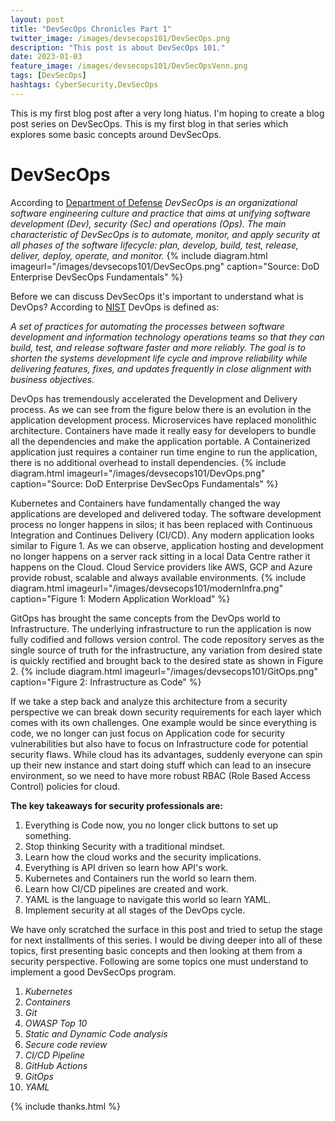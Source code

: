 ```yaml
---
layout: post
title: "DevSecOps Chronicles Part 1"
twitter_image: /images/devsecops101/DevSecOps.png
description: "This post is about DevSecOps 101."
date: 2023-01-03
feature_image: /images/devsecops101/DevSecOpsVenn.png
tags: [DevSecOps]
hashtags: CyberSecurity,DevSecOps
---
```

This is my first blog post after a very long hiatus. I'm hoping to create a blog post series on DevSecOps. This is my first blog in that series which explores some basic concepts around DevSecOps.
<!--more-->
# DevSecOps
According to [Department of Defense](https://dodcio.defense.gov/)
*DevSecOps is an organizational software engineering culture and practice that aims at unifying
software development (Dev), security (Sec) and operations (Ops). The main characteristic of
DevSecOps is to automate, monitor, and apply security at all phases of the software lifecycle:
plan, develop, build, test, release, deliver, deploy, operate, and monitor.*
{% include diagram.html imageurl="/images/devsecops101/DevSecOps.png" caption="Source: DoD Enterprise DevSecOps Fundamentals" %}

Before we can discuss DevSecOps it's important to understand what is DevOps? According to [NIST](https://csrc.nist.gov/glossary/term/development_operations) DevOps is defined as:

*A set of practices for automating the processes between software development and information technology operations teams so that they can build, test, and release software faster and more reliably. The goal is to shorten the systems development life cycle and improve reliability while delivering features, fixes, and updates frequently in close alignment with business objectives.*

DevOps has tremendously accelerated the Development and Delivery process. As we can see from the figure below there is an evolution in the application development process. Microservices have replaced monolithic architecture. Containers have made it really easy for developers to bundle all the dependencies and make the application portable. A Containerized application just requires a container run time engine to run the application, there is no additional overhead to install dependencies.
{% include diagram.html imageurl="/images/devsecops101/DevOps.png" caption="Source: DoD Enterprise DevSecOps Fundamentals" %}

Kubernetes and Containers have fundamentally changed the way applications are developed and delivered today. The software development process no longer happens in silos; it has been replaced with Continuous Integration and Continues Delivery (CI/CD). Any modern application looks similar to Figure 1. As we can observe, application hosting and development no longer happens on a server rack sitting in a local Data Centre rather it happens on the Cloud. Cloud Service providers like AWS, GCP and Azure provide robust, scalable and always available environments.
{% include diagram.html imageurl="/images/devsecops101/modernInfra.png" caption="Figure 1: Modern Application Workload" %}
 
GitOps has brought the same concepts from the DevOps world to Infrastructure. The underlying infrastructure to run the application is now fully codified and follows version control. The code repository serves as the single source of truth for the infrastructure, any variation from desired state is quickly rectified and brought back to the desired state as shown in Figure 2.
 {% include diagram.html imageurl="/images/devsecops101/GitOps.png" caption="Figure 2: Infrastructure as Code" %}
 
If we take a step back and analyze this architecture from a security perspective we can break down security requirements for each layer which comes with its own challenges. One example would be since everything is code, we no longer can just focus on Application code for security vulnerabilities but also have to focus on Infrastructure code for potential security flaws. While cloud has its advantages, suddenly everyone can spin up their new instance and start doing stuff which can lead to an insecure environment, so we need to have more robust RBAC (Role Based Access Control) policies for cloud.
 
**The key takeaways for security professionals are:**
 
1. Everything is Code now, you no longer click buttons to set up something.
2. Stop thinking Security with a traditional mindset.
3. Learn how the cloud works and the security implications.
4. Everything is API driven so learn how API's work.
5. Kubernetes and Containers run the world so learn them.
6. Learn how CI/CD pipelines are created and work.
7. YAML is the language to navigate this world so learn YAML.
8. Implement security at all stages of the DevOps cycle.
 
We have only scratched the surface in this post and tried to setup the stage for next installments of this series. I would be diving deeper into all of these topics, first presenting basic concepts and then looking at them from a security perspective. Following are some topics one must understand to implement a good DevSecOps program.

1. *Kubernetes*
2. *Containers*
3. *Git*
4. *OWASP Top 10*
5. *Static and Dynamic Code analysis*
6. *Secure code review*
7. *CI/CD Pipeline*
8. *GitHub Actions*
9. *GitOps*
10. *YAML*

{% include thanks.html %}